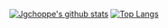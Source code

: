 [![Jgchoppe's github stats](https://github-readme-stats.vercel.app/api?username=jgchoppe)](https://github.com/anuraghazra/github-readme-stats)
[![Top Langs](https://github-readme-stats.vercel.app/api/top-langs/?username=jgchoppe)](https://github.com/anuraghazra/github-readme-stats)
